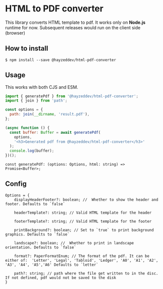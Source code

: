 # HTML to PDF converter

This library converts HTML template to pdf. It works only on **Node.js** runtime for now. Subsequent releases would run on the client side (browser) 

## How to install
```
$ npm install --save @hayzeddev/html-pdf-converter
```

## Usage

This works with both CJS and ESM. 

```javascript
import { generatePdf } from '@hayzeddev/html-pdf-converter';
import { join } from 'path';

const options = {
  path: join(__dirname, 'result.pdf'),
};

(async function () {
  const buffer: Buffer = await generatePdf(
    options,
    '<h3>Generated pdf from @hayzeddev/html-pdf-converter</h3>'
  );
  console.log(buffer);
})();
```

```
const generatePdf: (options: Options, html: string) => Promise<Buffer>;
```

## Config
```
Options = {
    displayHeaderFooter?: boolean; //  Whether to show the header and footer. Defaults to `false`
 
    headerTemplate?: string; // Valid HTML template for the header
 
    footerTemplate?: string; // Valid HTML template for the footer
 
    printBackground?: boolean; // Set to `true` to print background graphics. Defaults to `false`
 
    landscape?: boolean; //  Whether to print in landscape orientation. Defaults to `false`

    format?: PaperFormatEnum; // The format of the pdf. It can be either of:  'Letter', 'Legal', 'Tabloid', 'Ledger', 'A0', 'A1', 'A2', 'A3', 'A4', 'A5','A6' Defaults to `letter`

    path?: string; // path where the file get written to in the disc. If not defined, pdf would not be saved to the disk
}
```
